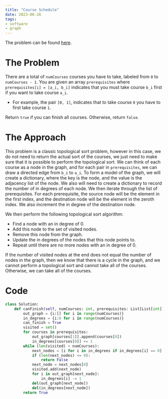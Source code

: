 ```yaml
---
title: "Course Schedule"
date: 2023-06-26
tags:
- software
- graph
---
```

The problem can be found [here](https://leetcode.com/problems/course-schedule/).

# The Problem
There are a total of `numCourses` courses you have to take, labeled from `0` to `numCourses - 1`. You are given an array `prerequisites` where `prerequisites[i] = [a_i, b_i]` indicates that you must take course `b_i` first if you want to take course `a_i`.

- For example, the pair `[0, 1]`, indicates that to take course `0` you have to first take course `1`.

Return `true` if you can finish all courses. Otherwise, return `false`.

# The Approach
This problem is a classic topological sort problem, however in this case, we do not need to return the actual sort of the courses, we just need to make sure that it is possible to perform the topological sort. We can think of each course as a node in the graph, and for each pair in `prerequisites`, we can draw a directed edge from `b_i` to `a_i`. To form a model of the graph, we will create a dictionary, where the key is the node, and the value is the adjacency list of the node. We also will need to create a dictionary to record the number of in degrees of each node. We then iterate through the list of prerequisites. For each prerequisite, the source node will be the element in the first index, and the destination node will be the element in the zeroth index. We also increment the in degree of the destination node.

We then perform the following topological sort algorithm:
- Find a node with an in degree of 0.
- Add this node to the set of visited nodes.
- Remove this node from the graph.
- Update the in degrees of the nodes that this node points to.
- Repeat until there are no more nodes with an in degree of 0.

If the number of visited nodes at the end does not equal the number of nodes in the graph, then we know that there is a cycle in the graph, and we cannot perform a topological sort and cannot take all of the courses. Otherwise, we can take all of the courses.

# Code
```python
class Solution:
    def canFinish(self, numCourses: int, prerequisites: List[List[int]]) -> bool:
        out_graph = {i:[] for i in range(numCourses)}
        in_degrees = {i:0 for i in range(numCourses)}
        can_finish = True
        visited = set()
        for courses in prerequisites:
            out_graph[courses[1]].append(courses[0])
            in_degrees[courses[0]] += 1
        while (len(visited) < numCourses):
            next_nodes = [i for i in in_degrees if in_degrees[i] == 0]
            if (len(next_nodes) <= 0):
                return False
            next_node = next_nodes[0]
            visited.add(next_node)
            for i in out_graph[next_node]:
                in_degrees[i] -= 1
            del(out_graph[next_node])
            del(in_degrees[next_node])
        return True
```